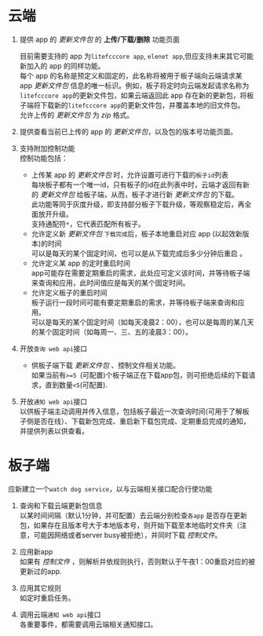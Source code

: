 # 云端

1. 提供 app 的 _更新文件包_ 的  **上传/下载/删除**  功能页面

    目前需要支持的 app 为`litefcccore app`, `elenet app`,但应支持未来其它可能新加入的 app 的同样功能。    
    每个 app 的名称是预定义和固定的，此名称将被用于板子端向云端请求某 app _更新文件包_ 信息的唯一标识。例如，板子将定时向云端发起请求名称为`litefcccore app`的更新文件包，如果云端返回此 app 存在新的更新包，将板子端将下载新的`litefcccore app`的更新文件包，并覆盖本地的旧文件包。    
    允许上传的 _更新文件包_ 为 _zip_ 格式。

2. 提供查看当前已上传的 app 的 _更新文件包_，以及包的版本号功能页面。   
3. 支持附加控制功能     
   控制功能包括：
    *  上传某 app 的 _更新文件包_ 时，允许设置可进行下载的`板子id`列表    
        每块板子都有一个唯一id，只有板子的id在此列表中时，云端才返回有新的 _更新文件包_ 给板子端，从而，板子才进行新 _更新文件包_ 的下载。    
        此功能等同于灰度升级，即支持部分板子下载升级，等观察稳定后，再全面放开升级。    
        支持通配符`*`，它代表匹配所有板子。
    * 允许定义新 _更新文件包_ `下载完成`后，板子本地重启对应 app (以起效新版本)的时间    
        可以是每天的某个固定时间，也可以是从下载完成后多少分钟后重启 。
    * 允许定义某 app 的定时重启时间    
        app可能存在需要定期重启的需求，此处应可定义该时间，并等待板子端来查询和应用，此时间值应是每天的某个固定时间。
    * 允许定义板子的重启时间    
        板子运行一段时间可能有要定期重启的需求，并等待板子端来查询和应用。    
        可以是每天的某个固定时间（如每天凌晨2：00），也可以是每周的某几天的某个固定时间（如每周一、三、五的凌晨3：00）。
4. 开放`查询 web api`接口    
    * 供板子端下载 _更新文件包_ 、控制文件相关功能。    
        如果当前有`>=5 `(可配置)个板子端正在下载app包，则可拒绝后续的下载请求，直到数量`<5`(可配置). 
5. 开放`通知 web api`接口    
    以供板子端主动调用并传入信息，包括板子最近一次查询时间(可用于了解板子侧是否在线）、下载新包完成、重启新下载包完成、定期重启完成的通知，并提供列表以供查看。   

# 板子端
应新建立一个`watch dog service`，以与云端相关接口配合行使功能
1. 查询和下载云端更新包信息    
    以某时间间隔（默认1分钟，并可配置）去云端分别检查`各app` 是否存在更新包，如果存在且版本号大于本地版本号，则开始下载至本地临时文件夹（注意，可能因网络或者server busy被拒绝），并同时下载 _控制文件_。
2. 应用新app    
    如果有 _控制文件_ ，则解析并依规则执行，否则默认于午夜1：00重启对应的被更新过的app.

3. 应用其它规则    
    如定时重启任务。         

4. 调用云端`通知 web api`接口    
    各重要事件，都需要调用云端相关通知接口。
